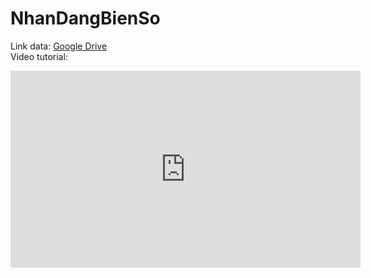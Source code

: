 # NhanDangBienSo
Link data: <a href="https://drive.google.com/drive/folders/1auV9ajK09VwgDLOfPVmSHq8PZHa5FnGV?usp=sharing">Google Drive</a>
<br>Video tutorial:
<iframe width="560" height="315" src="https://www.youtube.com/embed/Hw10l1jSZsU" frameborder="0" allow="accelerometer; autoplay; encrypted-media; gyroscope; picture-in-picture" allowfullscreen></iframe>

